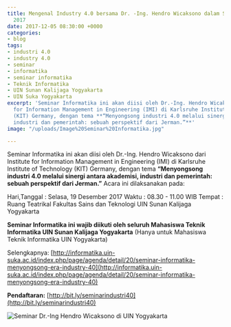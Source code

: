 ```yaml
---
title: Mengenal Industry 4.0 bersama Dr. -Ing. Hendro Wicaksono dalam Seminar Informatika
  2017
date: 2017-12-05 08:30:00 +0000
categories:
- blog
tags:
- industri 4.0
- industry 4.0
- seminar
- informatika
- seminar informatika
- Teknik Informatika
- UIN Sunan Kalijaga Yogyakarta
- UIN Suka Yogyakarta
excerpt: 'Seminar Informatika ini akan diisi oleh Dr.-Ing. Hendro Wicaksono dari Institute
  for Information Management in Engineering (IMI) di Karlsruhe Institute of Technology
  (KIT) Germany, dengan tema **“Menyongsong industri 4.0 melalui sinergi antara akademisi,
  industri dan pemerintah: sebuah perspektif dari Jerman.”**'
image: "/uploads/Image%20Seminar%20Informatika.jpg"

---
```

Seminar Informatika ini akan diisi oleh Dr.-Ing. Hendro Wicaksono dari Institute for Information Management in Engineering (IMI) di Karlsruhe Institute of Technology (KIT) Germany, dengan tema **“Menyongsong industri 4.0 melalui sinergi antara akademisi, industri dan pemerintah: sebuah perspektif dari Jerman.”**
Acara ini dilaksanakan pada:

Hari,Tanggal  : Selasa, 19 Desember 2017
Waktu         : 08.30 - 11.00 WIB
Tempat        : Ruang Teatrikal Fakultas Sains dan Teknologi UIN Sunan Kalijaga Yogyakarta

**Seminar Informatika ini wajib diikuti oleh seluruh Mahasiswa Teknik Informatika UIN Sunan Kalijaga Yogyakarta**
(Hanya untuk Mahasiswa Teknik Informatika UIN Yogyakarta)

Selengkapnya: [http://informatika.uin-suka.ac.id/index.php/page/agenda/detail/20/seminar-informatika-menyongsong-era-industry-40](http://informatika.uin-suka.ac.id/index.php/page/agenda/detail/20/seminar-informatika-menyongsong-era-industry-40)

**Pendaftaran:** [http://bit.ly/seminarindustri40](http://bit.ly/seminarindustri40)

![Seminar Dr.-Ing Hendro Wicaksono di UIN Yogyakarta](https://lh5.googleusercontent.com/nVjhBCKgSoPM6ENexPPlrDXjT_qNmOZC2KYFOIRBgm_Yz1F3BK9FZm0GAKa2G4ygZxhpXsyjNQ=w740)